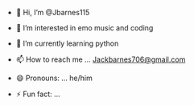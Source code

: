 - 👋 Hi, I’m @Jbarnes115
- 👀 I’m interested in emo music and coding
- 🌱 I’m currently learning python 

- 📫 How to reach me ... Jackbarnes706@gmail.com
- 😄 Pronouns: ... he/him
- ⚡ Fun fact: ... 

<!---
Jbarnes115/Jbarnes115 is a ✨ special ✨ repository because its `README.md` (this file) appears on your GitHub profile.
You can click the Preview link to take a look at your changes.
--->
